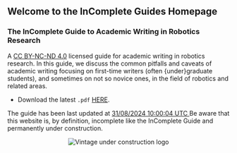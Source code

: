 ## Welcome to the InComplete Guides Homepage

### The InComplete Guide to Academic Writing in Robotics Research

A [CC BY-NC-ND 4.0](https://creativecommons.org/licenses/by-nc-nd/4.0/) licensed guide for academic writing in robotics research. In this guide, we discuss the common pitfalls and caveats of academic writing focusing on first-time writers (often {under}graduate students), and sometimes on not so novice ones, in the field of robotics and related areas.

- Download the latest `.pdf` [HERE](https://incompleteguides.github.io/pdfs/incomplete_guide_latest.pdf).

The guide has been last updated at
<a href="https://www.timeanddate.com/time/zone/timezone/utc" id="modifiable_date">
 31/08/2024 10:00:04 UTC
</a>
Be aware that this website is, by definition, incomplete like the InComplete Guide and permanently under construction.
<p align="center">
 <img alt="Vintage under construction logo" src="https://incompleteguides.github.io/figs/under_construction.png?raw=true"/>
</p>
<!--
You can use the [editor on GitHub](https://github.com/IncompleteGuides/incompleteguides.github.io/edit/main/README.md) to maintain and preview the content for your website in Markdown files.

Whenever you commit to this repository, GitHub Pages will run [Jekyll](https://jekyllrb.com/) to rebuild the pages in your site, from the content in your Markdown files.

### Markdown

Markdown is a lightweight and easy-to-use syntax for styling your writing. It includes conventions for

```markdown
Syntax highlighted code block

# Header 1
## Header 2
### Header 3

- Bulleted
- List

1. Numbered
2. List

**Bold** and _Italic_ and `Code` text

[Link](url) and ![Image](src)
```

For more details, see [Basic writing and formatting syntax](https://docs.github.com/en/github/writing-on-github/getting-started-with-writing-and-formatting-on-github/basic-writing-and-formatting-syntax).

### Jekyll Themes

Your Pages site will use the layout and styles from the Jekyll theme you have selected in your [repository settings](https://github.com/IncompleteGuides/incompleteguides.github.io/settings/pages). The name of this theme is saved in the Jekyll `_config.yml` configuration file.

### Support or Contact

Having trouble with Pages? Check out our [documentation](https://docs.github.com/categories/github-pages-basics/) or [contact support](https://support.github.com/contact) and we’ll help you sort it out.
-->
